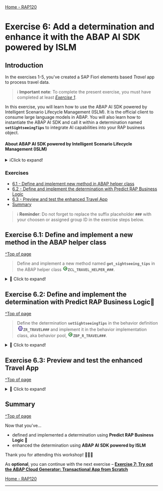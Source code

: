 [Home - RAP120](../../README.md)

# Exercise 6: Add a determination and enhance it with the ABAP AI SDK powered by ISLM

## Introduction

In the exercises 1-5, you've created a SAP Fiori elements based _Travel_ app to process travel data.

> ℹ️ **Important note**: To complete the present exercise, you must have completed at least _[Exercise 1](../ex01/README.md)_. 

In this exercise, you will learn how to use the ABAP AI SDK powered by Intelligent Scenario Lifecycle Management (ISLM). It is the official client to consume large language models in ABAP. You will also learn how to instantiate the ABAP AI SDK and call it within a determination named **`setSightseeingTips`** to integrate AI capabilities into your RAP business object.

#### About ABAP AI SDK powered by Intelligent Scenario Lifecycle Management (ISLM)
<details>
  <summary>ℹ️Click to expand!</summary>

  ABAP AI SDK powered by Intelligent Scenario Lifecycle Management (ISLM) is an ABAP re-use library that supports you to interact with large language models (LLMs) hosted on the generative AI hub in SAP AI Core. With the ABAP AI SDK, you can build your own AI-based features in ABAP.

  As an ABAP developer, you can access large language models from within your ABAP system. The ABAP AI SDK powered by ISLM is designed to standardize and ease the access to large language models and provide convenient features for ABAP developers. The ISLM and ABAP AI SDK integration offers a unified solution for business and technical use cases, facilitating prompt execution within the context of business applications.
    
  ABAP AI SDK powered by ISLM is the official client to consume large language models in ABAP. 

  > ℹ️ Curious to learn more about ABAP AI SDK powered by ISLM?   
  Check out the [Developing your own AI-enabled applications | SAP Help Portal](https://help.sap.com/docs/abap-ai/generative-ai-in-abap-cloud/developing-your-own-ai-enabled-applications?locale=en-US) or the Devtoberfest 2024 session [Integrating Generative AI in SAP S/4HANA with ISLM](https://www.youtube.com/watch?v=SezO4_HTHfQ)

 </details>

### Exercises

- [6.1 - Define and implement new method in ABAP helper class](#exercise-61-define-and-implement-a-new-method-in-the-abap-helper-class)
- [6.2 - Define and implement the determination with Predict RAP Business Logic](#exercise-62-define-and-implement-the-determination-with-Predict-RAP-Business-Logic)
- [6.3 - Preview and test the enhanced Travel App](#exercise-63-preview-and-test-the-enhanced-travel-app)
- [Summary](#summary)  

> ℹ️ **Reminder**: Do not forget to replace the suffix placeholder **`###`** with your choosen or assigned group ID in the exercise steps below. 

## Exercise 6.1: Define and implement a new method in the ABAP helper class
[^Top of page](#Introduction)

>  Define and implement a new method named **`get_sightseeing_tips`** in the ABAP helper class ![class](images/adt_class.png)**`ZCL_TRAVEL_HELPER_###`**.

 <details>
  <summary>🔵 Click to expand!</summary>

  1. Replace the implementation of the method **`get_sightseeing_tips`** with the source code provided below.

      > ⚠️ **Please note** ⚠️
      > - If you're using your own system, please ensure that the [ABAP AI SDK powered by ISLM setup](https://help.sap.com/docs/abap-ai/generative-ai-in-abap-cloud/set-up-abap-ai-sdk-powered-by-intelligent-scenario-lifecycle-management?locale=en-US) is correct and then [create an intelligent scenario and an intelligent scenario model](https://help.sap.com/docs/abap-ai/generative-ai-in-abap-cloud/creating-intelligent-scenario-and-intelligent-scenario-model?locale=en-US).
      > - If you're participating in SAP-led Event, such as DSAG, TechXChange, etc the **`islm_scenario`** parameter will be provided below in the code snippet.

      
     ```ABAP
         METHOD get_sightseeing_tips.
            " We will call an LLM to generate the sightseeing tips for a given city using the ABAP AI SDK powered by ISLM


              DATA(system_prompt) = | You support by giving sightseeing tips for a given city. | &&
                                    | Write a short summary of the 10 top most sightseeing tips | &&
                                    | using a brief listing without a caption | &&
                                    | It should be less 1000 characters. |.
              " User specific promt, including the city selection from the UI
              DATA(user_prompt)   = |The city is { iv_city }.|.

              " create an instance of the ABAP AI SDK using the get method of cl_aic_islm_compl_api_factory and islm_scenario 'ZDEMO_GPT4O'
              TRY.
                FINAL(api) =  cl_aic_islm_compl_api_factory=>get( )->create_instance( islm_scenario = '' ).
              CATCH cx_aic_api_factory INTO DATA(lx_api).
                rv_sightseeing_tips = ''.
              ENDTRY.

              TRY.
                FINAL(message_container) = api->create_message_container( ).
                message_container->set_system_role( system_prompt ).
                message_container->add_user_message( user_prompt ).
                rv_sightseeing_tips = api->execute_for_messages( message_container )->get_completion( ).
              CATCH cx_aic_completion_api INTO DATA(lx_completion).
                rv_sightseeing_tips = ''.
              ENDTRY.
          ENDMETHOD.
     ```

     The complete updated source code in the class should now look like this:   

     ```ABAP
         CLASS zcl_travel_helper_### DEFINITION
         PUBLIC
         FINAL
         CREATE PUBLIC .

         PUBLIC SECTION.
           METHODS: validate_customer IMPORTING iv_customer_id TYPE /dmo/customer_id RETURNING VALUE(rv_exists) TYPE abap_bool.
           METHODS: get_booking_status IMPORTING iv_status TYPE /dmo/booking_status_text RETURNING VALUE(rv_status) TYPE /dmo/booking_status.
           METHODS: get_sightseeing_tips IMPORTING iv_city TYPE /dmo/city RETURNING VALUE(rv_sightseeing_tips) TYPE /dmo/description.
         PROTECTED SECTION.
         PRIVATE SECTION.
       ENDCLASS.


       CLASS zcl_travel_helper_### IMPLEMENTATION. 

         METHOD validate_customer.
          SELECT SINGLE
            FROM /dmo/customer
            FIELDS @abap_true AS line_exists
            WHERE customer_id = @iv_customer_id
            INTO @rv_exists.
         ENDMETHOD.

         METHOD get_booking_status.
           CASE iv_status.
             WHEN 'Booked'.
               rv_status = 'B'.
             WHEN 'New'.
               rv_status = 'N'.
             WHEN 'Cancelled'.
               rv_status = 'X'.
           ENDCASE.
         ENDMETHOD.

         METHOD get_sightseeing_tips.
            " We will call an LLM to generate the sightseeing tips for a given city using the ABAP AI SDK powered by ISLM

              DATA(system_prompt) = | You support by giving sightseeing tips for a given city. | &&
                                    | Write a short summary of the 10 top most sightseeing tips | &&
                                    | using a brief listing without a caption | &&
                                    | It should be less 1000 characters. |.
              " User specific prompt, including the city selection from the UI
              DATA(user_prompt)   = |The city is { iv_city }.|.

              " create an instance of the ABAP AI SDK powered by ISLM
              TRY.
                FINAL(api) =  cl_aic_islm_compl_api_factory=>get( )->create_instance( islm_scenario = '' ).
              CATCH cx_aic_api_factory INTO DATA(lx_api).
                rv_sightseeing_tips = ''.
              ENDTRY.

              TRY.
                FINAL(message_container) = api->create_message_container( ).
                message_container->set_system_role( system_prompt ).
                message_container->add_user_message( user_prompt ).
                rv_sightseeing_tips = api->execute_for_messages( message_container )->get_completion( ).
              CATCH cx_aic_completion_api INTO DATA(lx_completion).
                rv_sightseeing_tips = ''.
              ENDTRY.
          ENDMETHOD.

       ENDCLASS.
     ```
  4.  Save![save icon](images/adt_save.png) and activate![activate icon](images/adt_activate.png) the changes.

</details>


## Exercise 6.2: Define and implement the determination with Predict RAP Business Logic💎
[^Top of page](#Introduction)

> Define the determination **`setSightseeingTips`** in the behavior definition ![behaviordefinition](images/adt_bdef.png)**`ZR_TRAVEL###`** and implement it in the behavior implementation class, aka behavior pool, ![class](images/adt_class.png)**`ZBP_R_TRAVEL###`**.  

 <details>
  <summary>🔵 Click to expand!</summary>

  1. Define the **`setSightseeingTips`** determination:

  ```BDL
    determination setSightseeingTips on modify { create; }
  ```
 
  2. Save![save icon](images/adt_save.png) and activate![activate icon](images/adt_activate.png) the changes in ![bdef icon](images/adt_bdef.png)**`ZR_TRAVEL###`**.
 
  3. Declare the required method in behavior implementation class [](images/adt_class.png) **`ZBP_R_TRAVEL###`** using ADT Quick Fix *Ctrl/Cmd + 1*.
 
  4. Save![save icon](images/adt_save.png) and activate![activate icon](images/adt_activate.png) the changes in ![class icon](images/adt_class.png)**`ZBP_R_TRAVEL###`**. 

  5. Let's implement the determination **`setSightseeingTips`** using **Predict RAP Business Logic 💎**. In your implementaion class ![class](images/adt_class.png)**`ZBP_R_TRAVEL###`** , position the cursor on **`setSightseeingTips`** method implementation.

  6. Enter the following the description in the **Method Description** section. Then, press **Run**.
   
   Don't forget to replace the suffix placeholder **`###`** with your chosen or assigned group ID/suffix.
   
   ```
    Instantiate a helper class zcl_travel_helper_###. Read the SightseeingTips field from the Travel entity 
    Filter out all entries where SightseeingTips is already filled.
    Use get_sightseeing_tips to generate sightseeing tips based on the Destination.
    Update the SightseeingTips field with this generated value

   ```

  7. Your code should look something like this:

     Don't forget to replace the suffix placeholder **`###`** with your chosen or assigned group ID/suffix.

     ```ABAP
       METHOD setSightseeingTips.

        DATA(lo_travel_helper) = NEW zcl_travel_helper_###( ).

        READ ENTITIES OF ZR_TRAVEL### IN LOCAL MODE
          ENTITY Travel
            FIELDS ( Destination SightseeingTips )
            WITH CORRESPONDING #( keys )
          RESULT DATA(lt_travels).

        LOOP AT lt_travels INTO DATA(ls_travel).
          IF ls_travel-SightseeingTips IS INITIAL.
            DATA(lv_tips) = lo_travel_helper->get_sightseeing_tips( ls_travel-Destination ).
            MODIFY ENTITIES OF ZR_TRAVEL### IN LOCAL MODE
              ENTITY Travel
                UPDATE FIELDS ( SightseeingTips )
                WITH VALUE #(
                  ( %tky = ls_travel-%tky
                    SightseeingTips = lv_tips )
                ).
          ENDIF.
        ENDLOOP.
       ENDMETHOD.
     ```

     The complete updated source code in the class should look like this: 

     ```ABAP
       CLASS LHC_ZR_TRAVEL### DEFINITION INHERITING FROM CL_ABAP_BEHAVIOR_HANDLER.
         PRIVATE SECTION.
           METHODS:
             GET_GLOBAL_AUTHORIZATIONS FOR GLOBAL AUTHORIZATION
               IMPORTING
                 REQUEST requested_authorizations FOR Travel
               RESULT result,
             validateCustomer FOR VALIDATE ON SAVE
                   IMPORTING keys FOR Travel~validateCustomer,
             calcTotalTravelPrice FOR DETERMINE ON SAVE
                   IMPORTING keys FOR Travel~calcTotalTravelPrice,
             setSightseeingTips FOR DETERMINE ON MODIFY
                   IMPORTING keys FOR Travel~setSightseeingTips.
       ENDCLASS.

       CLASS LHC_ZR_TRAVEL### IMPLEMENTATION.
         METHOD GET_GLOBAL_AUTHORIZATIONS.
         ENDMETHOD.

         METHOD validateCustomer.
          DATA(lo_travel_helper) = NEW zcl_travel_helper_###( ).

          READ ENTITIES OF zr_travel### IN LOCAL MODE
            ENTITY Travel
              FIELDS ( CustomerID )
              WITH CORRESPONDING #( keys )
            RESULT DATA(lt_travel).

          LOOP AT lt_travel INTO DATA(ls_travel).
            IF ls_travel-CustomerID IS INITIAL OR
              lo_travel_helper->validate_customer( ls_travel-CustomerID ) = abap_false.
              APPEND VALUE #( %tky = ls_travel-%tky ) TO failed-Travel.
              APPEND VALUE #(
                  %tky        = ls_travel-%tky
                  %state_area = 'Validation'
                  %msg        = new_message_with_text(
                                  text     = 'Invalid or missing CustomerID'
                                  severity = if_abap_behv_message=>severity-error
                                )
              ) TO reported-Travel.
            ENDIF.
          ENDLOOP.
         ENDMETHOD.

         METHOD calcTotalTravelPrice.
           "1) Read Travel and Booking entities
          READ ENTITIES OF zr_travel### IN LOCAL MODE
            ENTITY travel
            ALL FIELDS WITH CORRESPONDING #( keys )
            RESULT DATA(lt_travel)
          ENTITY travel BY \_Booking
          ALL FIELDS WITH CORRESPONDING #( keys )
          RESULT DATA(lt_booking).

          "Let's add this
          DATA(current_total_price) = VALUE #( lt_travel[ 1 ]-TotalPrice OPTIONAL ).
          DATA(booking_fee) = VALUE #( lt_travel[ 1 ]-BookingFee OPTIONAL ).
          DATA(currency_code) = VALUE #( lt_booking[ 1 ]-CurrencyCode OPTIONAL ).

          "2)Calculate the total flight price of the bookings using reduce operator in calculated_total_price variable
          DATA(calculated_total_price) = REDUCE i( INIT sum TYPE i FOR booking IN lt_booking NEXT sum += booking-FlightPrice ).

          "Let's add this
          calculated_total_price += booking_fee.

          "3)Update the total price of the Travel
          IF current_total_price <> calculated_total_price.
            MODIFY ENTITIES OF zr_travel### IN LOCAL MODE
            ENTITY travel
              UPDATE
                FIELDS ( TotalPrice CurrencyCode )
                WITH VALUE #( FOR key IN keys
                                  ( %tky            = key-%tky
                                    TotalPrice      = calculated_total_price
                                    CurrencyCode    = currency_code ) )
            REPORTED DATA(reported_modify).
          ENDIF.
         ENDMETHOD.

       METHOD setSightseeingTips.

        DATA(lo_travel_helper) = NEW zcl_travel_helper_###( ).

        READ ENTITIES OF ZR_TRAVEL### IN LOCAL MODE
          ENTITY Travel
            FIELDS ( Destination SightseeingTips )
            WITH CORRESPONDING #( keys )
          RESULT DATA(lt_travels).

        LOOP AT lt_travels INTO DATA(ls_travel).
          IF ls_travel-SightseeingTips IS INITIAL.
            DATA(lv_tips) = lo_travel_helper->get_sightseeing_tips( ls_travel-Destination ).
            MODIFY ENTITIES OF ZR_TRAVEL### IN LOCAL MODE
              ENTITY Travel
                UPDATE FIELDS ( SightseeingTips )
                WITH VALUE #(
                  ( %tky = ls_travel-%tky
                    SightseeingTips = lv_tips )
                ).
          ENDIF.
        ENDLOOP.
       ENDMETHOD.

       ENDCLASS.
     ```

  6. Save![save icon](images/adt_save.png) and activate![activate icon](images/adt_activate.png) the changes in ![class icon](images/adt_class.png)**`ZBP_R_TRAVEL###`**.  

  
  ![](/exercises/ex06/images/rap120_ex62.gif)

</details>


## Exercise 6.3: Preview and test the enhanced Travel App
[^Top of page](#Introduction)
<details>
  <summary>🔵 Click to expand!</summary>

  1. Refresh your application in the browser using **F5** if the browser is still open   
    or go to your service binding ![service binding](images/adt_srvb.png)**`ZUI_TRAVEL_###_04`** and start the Fiori elements App preview for the **`Travel`** entity set.
 
  2. Create a new _Travel_ instance. 
 
     The **`SightseeingTips`** field should now be set automatically by the determination **`setSightseeingTips`** that you've just implemented. This means that the initial sightseeing tips for the new Travel will be provided from the LLM output via the ABAP AI SDK powered by ISLM.

 ![](/exercises/ex06/images/rap120_ex63.gif)
    
</details>


## Summary
[^Top of page](#Introduction)

Now that you've... 
- defined and implemented a determination using **Predict RAP Business Logic 💎**
- enhanced the determination using **ABAP AI SDK powered by ISLM**

Thank you for attending this workshop! 🎉🎉🎉

As **optional**, you can continue with the next exercise – **[Exercise 7: Try out the ABAP Cloud Generator: Transactional App from Scratch](../ex07/README.md)**

[Home - RAP120](../../README.md)

---
